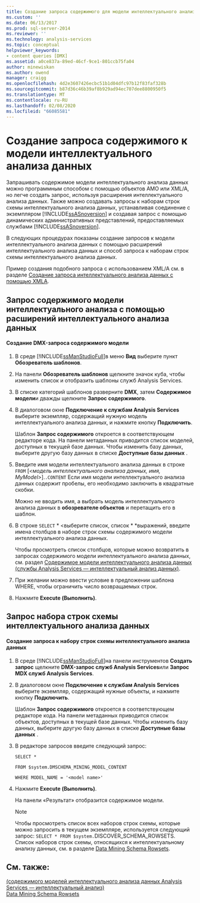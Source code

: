 ```yaml
---
title: Создание запроса содержимого для модели интеллектуального анализа данных | Документация Майкрософт
ms.custom: ''
ms.date: 06/13/2017
ms.prod: sql-server-2014
ms.reviewer: ''
ms.technology: analysis-services
ms.topic: conceptual
helpviewer_keywords:
- content queries [DMX]
ms.assetid: a0ce837a-89ed-46cf-9ce1-801ccb75fa04
author: minewiskan
ms.author: owend
manager: craigg
ms.openlocfilehash: 4d2e3607426ecbc51b1d04dfc97b12f83faf328b
ms.sourcegitcommit: b87d36c46b39af8b929ad94ec707dee8800950f5
ms.translationtype: MT
ms.contentlocale: ru-RU
ms.lasthandoff: 02/08/2020
ms.locfileid: "66085581"
---
```

# <a name="create-a-content-query-on-a-mining-model"></a>Создание запроса содержимого к модели интеллектуального анализа данных
  Запрашивать содержимое модели интеллектуального анализа данных можно программным способом с помощью объектов AMO или XML/A, но легче создать запрос, используя расширения интеллектуального анализа данных. Также можно создавать запросы к наборам строк схемы интеллектуального анализа данных, устанавливая соединение с экземпляром [!INCLUDE[ssASnoversion](../../includes/ssasnoversion-md.md)] и создавая запрос с помощью динамических административных представлений, предоставляемых службами [!INCLUDE[ssASnoversion](../../includes/ssasnoversion-md.md)].  
  
 В следующих процедурах показаны создание запросов к модели интеллектуального анализа данных с помощью расширений интеллектуального анализа данных и способ запроса к наборам строк схемы интеллектуального анализа данных.  
  
 Пример создания подобного запроса с использованием XML/A см. в разделе [Создание запроса интеллектуального анализа данных с помощью XMLA](create-a-data-mining-query-by-using-xmla.md).  
  
## <a name="querying-data-mining-model-content-by-using-dmx"></a>Запрос содержимого модели интеллектуального анализа с помощью расширений интеллектуального анализа данных  
  
#### <a name="to-create-a-dmx-model-content-query"></a>Создание DMX-запроса содержимого модели  
  
1.  В среде [!INCLUDE[ssManStudioFull](../../includes/ssmanstudiofull-md.md)]в меню **Вид** выберите пункт **Обозреватель шаблонов**.  
  
2.  На панели **Обозреватель шаблонов** щелкните значок куба, чтобы изменить список и отобразить шаблоны служб Analysis Services.  
  
3.  В списке категорий шаблонов разверните **DMX**, затем **Содержимое модели**и дважды щелкните **Запрос содержимого**.  
  
4.  В диалоговом окне **Подключение к службам Analysis Services** выберите экземпляр, содержащий нужную модель интеллектуального анализа данных, и нажмите кнопку **Подключить**.  
  
     Шаблон **Запрос содержимого** откроется в соответствующем редакторе кода. На панели метаданных приводится список моделей, доступных в текущей базе данных. Чтобы изменить базу данных, выберите другую базу данных в списке **Доступные базы данных** .  
  
5.  Введите имя модели интеллектуального анализа данных в строке `FROM` [*\<модель интеллектуального анализа данных, имя, MyModel>*].`.CONTENT` Если имя модели интеллектуального анализа данных содержит пробелы, его необходимо заключить в квадратные скобки.  
  
     Можно не вводить имя, а выбрать модель интеллектуального анализа данных в **обозревателе объектов** и перетащить его в шаблон.  
  
6.  В строке `SELECT` * \<выберите список, список \* *выражений, введите имена столбцов в наборе строк схемы содержимого модели интеллектуального анализа данных.  
  
     Чтобы просмотреть список столбцов, которые можно возвратить в запросах содержимого модели интеллектуального анализа данных, см. раздел [Содержимое модели интеллектуального анализа данных (службы Analysis Services — интеллектуальный анализ данных)](mining-model-content-analysis-services-data-mining.md).  
  
7.  При желании можно ввести условие в предложении шаблона WHERE, чтобы ограничить число возвращаемых строк.  
  
8.  Нажмите **Execute (Выполнить)**.  
  
## <a name="querying-the-data-mining-schema-rowsets"></a>Запрос набора строк схемы интеллектуального анализа данных  
  
#### <a name="to-create-a-query-against-the-data-mining-schema-rowset"></a>Создание запроса к набору строк схемы интеллектуального анализа данных  
  
1.  В среде [!INCLUDE[ssManStudioFull](../../includes/ssmanstudiofull-md.md)]на панели инструментов **Создать запрос** щелкните **DMX-запрос служб Analysis Services**или **Запрос MDX служб Analysis Services**.  
  
2.  В диалоговом окне **Подключение к службам Analysis Services** выберите экземпляр, содержащий нужные объекты, и нажмите кнопку **Подключить**.  
  
     Шаблон **Запрос содержимого** откроется в соответствующем редакторе кода. На панели метаданных приводится список объектов, доступных в текущей базе данных. Чтобы изменить базу данных, выберите другую базу данных в списке **Доступные базы данных** .  
  
3.  В редакторе запросов введите следующий запрос:  
  
     `SELECT *`  
  
     `FROM $system.DMSCHEMA_MINING_MODEL_CONTENT`  
  
     `WHERE MODEL_NAME = '<model name>'`  
  
4.  Нажмите **Execute (Выполнить)**.  
  
     На панели «Результат» отобразится содержимое модели.  
  
    > [!NOTE]  
    >  Чтобы просмотреть список всех наборов строк схемы, которые можно запросить в текущем экземпляре, используется следующий запрос: `SELECT * FROM $system.`DISCOVER_SCHEMA_ROWSETS. Список наборов строк схемы, относящихся к интеллектуальному анализу данных, см. в разделе [Data Mining Schema Rowsets](../../relational-databases/native-client-ole-db-rowsets/rowsets.md).  
  
## <a name="see-also"></a>См. также:  
 [&#40;содержимого моделей интеллектуального анализа данных Analysis Services — интеллектуальный анализ&#41;](mining-model-content-analysis-services-data-mining.md)   
 [Data Mining Schema Rowsets](https://docs.microsoft.com/bi-reference/schema-rowsets/data-mining/data-mining-schema-rowsets) 
  
  
